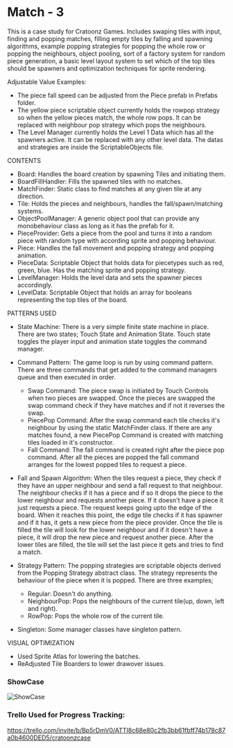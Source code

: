 # Match - 3

This is a case study for Cratoonz Games. Includes swaping tiles with input, finding and popping matches, filling empty tiles by falling and spawning algorithms, example popping strategies for popping the whole row or popping the neighbours, object pooling, sort of a factory system for random piece generation, a basic level layout system to set which of the top tiles should be spawners and optimization techniques for sprite rendering.

Adjustable Value Examples:
- The piece fall speed can be adjusted from the Piece prefab in Prefabs folder.
- The yellow piece scriptable object currently holds the rowpop strategy so when the yellow pieces match, the whole row pops. It can be replaced with neighbour pop strategy which pops the neighbours.
- The Level Manager currently holds the Level 1 Data which has all the spawners active. It can be replaced with any other level data.
The datas and strategies are inside the ScriptableObjects file.

CONTENTS

- Board: Handles the board creation by spawning Tiles and initiating them. 
- BoardFillHandler: Fills the spawned tiles with no matches. 
- MatchFinder: Static class to find matches at any given tile at any direction. 
- Tile: Holds the pieces and neighbours, handles the fall/spawn/matching systems. 
- ObjectPoolManager: A generic object pool that can provide any monobehaviour class as long as it has the prefab for it. 
- PieceProvider: Gets a piece from the pool and turns it into a random piece with random type with according sprite and popping behaviour. 
- Piece: Handles the fall movement and popping strategy and popping animation. 
- PieceData: Scriptable Object that holds data for piecetypes such as red, green, blue. Has the matching sprite and popping strategy. 
- LevelManager: Holds the level data and sets the spawner pieces accordingly. 
- LevelData: Scriptable Object that holds an array for booleans representing the top tiles of the board. 


PATTERNS USED

- State Machine:
There is a very simple finite state machine in place. There are two states; Touch State and Animation State. Touch state toggles the player input and animation state toggles the command manager.

- Command Pattern:
The game loop is run by using command pattern. There are three commands that get added to the command managers queue and then executed in order.
   * Swap Command: The piece swap is initiated by Touch Controls when two pieces are swapped. Once the pieces are swapped the swap command check if they have matches and if not it reverses the swap.
   * PiecePop Command: After the swap command each tile checks it's neighbour by using the static MatchFinder class. If there are any matches found,  a new                   PiecePop Command is created with matching tiles loaded in it's constructor.
   * Fall Command: The fall command is created right after the piece pop command. After all the pieces are popped the fall command arranges for the lowest popped tiles to     request a piece.
   
- Fall and Spawn Algorithm:
When the tiles request a piece, they check if they have an upper neighbour and send a fall request to that neighbour. The neighbour checks if it has a piece and if so it drops the piece to the lower neighbour and requests another piece. If it doesn't have a piece it just requests a piece. The request keeps going upto the edge of the board. When it reaches this point, the edge tile checks if it has spawner and if it has, it gets a new piece from the piece provider. Once the tile is filled the tile will look for the lower neighbour and if it doesn't have a piece, it will drop the new piece and request another piece. After the lower tiles are filled, the tile will set the last piece it gets and tries to find a match.

- Strategy Pattern:
The popping strategies are scriptable objects derived from the Popping Strategy abstract class. The strategy represents the behaviour of the piece when it is popped. There are three examples;
  * Regular: Doesn't do anything.
  * NeighbourPop: Pops the neighbours of the current tile(up, down, left and right).
  * RowPop: Pops the whole row of the current tile.

- Singleton:
Some manager classes have singleton pattern.


VISUAL OPTIMIZATION

- Used Sprite Atlas for lowering the batches.
- ReAdjusted Tile Boarders to lower drawover issues.

### **ShowCase**
![ShowCase](https://github.com/TrasqualInterviewCases/Match3Case/blob/main/ShowCase/ShowCase.gif)


### **Trello Used for Progress Tracking:**
https://trello.com/invite/b/Bp5rDmV0/ATTI8c68e80c2fb3bb61fbff74b178c87a0b4600DED5/cratoonzcase
